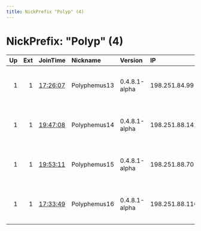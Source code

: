 ```yaml
---
title: NickPrefix "Polyp" (4)
---
```


# NickPrefix: "Polyp" (4)

|   Up |   Ext | JoinTime                                                                                              | Nickname     | Version       | IP             | AS      | CC   |   ORp |   Dirp | OS    | Contact                                |   eFamMembers |
|-----:|------:|:------------------------------------------------------------------------------------------------------|:-------------|:--------------|:---------------|:--------|:-----|------:|-------:|:------|:---------------------------------------|--------------:|
|    1 |     1 | [17:26:07](https://nusenu.github.io/OrNetStats/w/relay/FF5D90ED89CED626358E7074132067E157EEBA41.html) | Polyphemus13 | 0.4.8.1-alpha | 198.251.84.99  | PONYNET | lu   |    53 |      0 | Linux | Brandon Kuschel &lt;kusch023 AT NOSPAM |            43 |
|    1 |     1 | [19:47:08](https://nusenu.github.io/OrNetStats/w/relay/2C4B49130DD5994447A6ABBCC5BC3259E2B75AB9.html) | Polyphemus14 | 0.4.8.1-alpha | 198.251.88.142 | PONYNET | lu   |    22 |      0 | Linux | Brandon Kuschel &lt;kusch023 AT NOSPAM |            45 |
|    1 |     1 | [19:53:11](https://nusenu.github.io/OrNetStats/w/relay/55B9BFAA508020108BC15A1678C34C28361FC12D.html) | Polyphemus15 | 0.4.8.1-alpha | 198.251.88.70  | PONYNET | lu   |    53 |      0 | Linux | Brandon Kuschel &lt;kusch023 AT NOSPAM |            44 |
|    1 |     1 | [17:33:49](https://nusenu.github.io/OrNetStats/w/relay/8A5ACFC8FDF21A3D836DB7ECEBA6538392F496E6.html) | Polyphemus16 | 0.4.8.1-alpha | 198.251.88.116 | PONYNET | lu   |  8080 |      0 | Linux | Brandon Kuschel &lt;kusch023 AT NOSPAM |            43 |
